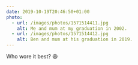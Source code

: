 ```yaml
---
date: 2019-10-19T20:46:50+01:00
photo:
  - url: /images/photos/1571514411.jpg
    alt: Me and mum at my graduation in 2002.
  - url: /images/photos/1571514412.jpg
    alt: Ben and mum at his graduation in 2019.
---
```

Who wore it best? 😆
